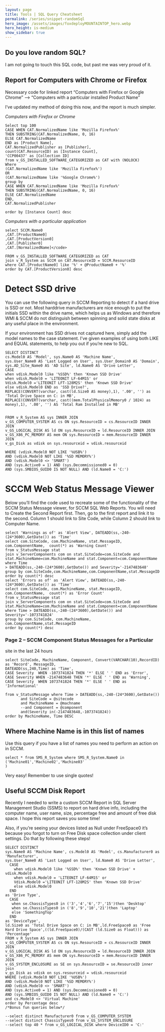 ```yaml
---
layout: page
title: Tools | SQL Query Cheatsheet
permalink: /series/snippet-randomSql
hero_image: /assets/images/foxdeployMOUNTAINTOP_hero.webp
hero_height: is-medium
show_sidebar: true
---
```


## Do you love random SQL?

I am not going to touch this SQL code, but past me was very proud of it.


## Report for Computers with Chrome or Firefox

Necessary code for linked report “Computers with Firefox or Google Chrome” –> “Computers with a particular installed Product Name”

I’ve updated my method of doing this now, and the report is much simpler.

*Computers with Firefox or Chrome*
```
Select top 100
CASE WHEN CAT.NormalizedName like 'Mozilla Firefox%'
THEN SUBSTRING(CAT.NormalizedName, 0, 16)
ELSE CAT.NormalizedName
END as [Product Name],
CAT.NormalizedPublisher as [Publisher],
count(CAT.ResourceID) as [Instance Count],
'CCP00437' as [Collection ID]
from v_GS_INSTALLED_SOFTWARE_CATEGORIZED as CAT with (NOLOCK)
Where
(CAT.NormalizedName like 'Mozilla Firefox%')
OR
(CAT.NormalizedName like '%Google Chrome%') 
group by
CASE WHEN CAT.NormalizedName like 'Mozilla Firefox%'
THEN SUBSTRING(CAT.NormalizedName, 0, 16)
ELSE CAT.NormalizedName
END,
CAT.NormalizedPublisher
 
order by [Instance Count] desc
```
*Computers with a particular application*
```
select SCCM.Name0
,CAT.[ProductName0]
,CAT.[ProductVersion0]
,CAT.[Publisher0]
,CAT.[NormalizedName]</code>
 
FROM v_GS_INSTALLED_SOFTWARE_CATEGORIZED as CAT
join v_R_System as SCCM on CAT.ResourceID = SCCM.ResourceID
where CAT.[ProductName0] like '%' + @ProductName0 + '%'
order by CAT.[ProductVersion0] desc
```

# Detect SSD drive
You can use the following query in SCCM Reporting to detect if a hard drive is SSD or not.  Most harddrive manufacturers are nice enough to put the initials SSD within the drive name, which helps us as Windows and therefore WMI & SCCM do not distinguish between spinning and solid state disks at any useful place in the environment.

If your environment has SSD drives not captured here, simply add the model names to the case statement.  I’ve given examples of using both LIKE and EQUAL statements, to help you out if you’re new to SQL.

```
SELECT DISTINCT
cs.Model0 AS 'Model', sys.Name0 AS 'Machine Name',
sys.User_Name0 AS 'Last Logged on User', sys.User_Domain0 AS 'Domain',
sys.AD_Site_Name0 AS 'AD Site', ld.Name0 AS 'Drive Letter',
CASE
when vdisk.Model0 like '%SSD%' then 'Known SSD Drive'
when vdisk.Model0 = 'LITEONIT LF-64M1S' or
Vdisk.Model0 ='LITEONIT LFT-128M2S' then 'Known SSD Drive'
else vdisk.Model0 END as 'SSD Drive?',
REPLACE(CONVERT(varchar, cast(ld.Size0 AS money),1), '.00', '') as 'Total Drive Space on C: in MB',
REPLACE(CONVERT(varchar, cast((mem.TotalPhysicalMemory0 / 1024) as money),1), '.00', '') AS 'Total Ram Installed in MB'


FROM v_R_System AS sys INNER JOIN
v_GS_COMPUTER_SYSTEM AS cs ON sys.ResourceID = cs.ResourceID INNER JOIN
v_GS_LOGICAL_DISK AS ld ON sys.ResourceID = ld.ResourceID INNER JOIN
v_GS_X86_PC_MEMORY AS mem ON sys.ResourceID = mem.ResourceID INNER JOIN
v_gs_Disk as vdisk on sys.resourceid = vdisk.resourceid

WHERE (vdisk.Model0 NOT LIKE '%USB%')
AND (vdisk.Model0 NOT LIKE '%SD MEMORY%')
AND (vdisk.Model0 <> 'SMART')
AND (sys.Active0 = 1) AND (sys.Decommissioned0 = 0)
AND (sys.SMBIOS_GUID0 IS NOT NULL) AND (ld.Name0 = 'C:')
```

# SCCM Web Status Message Viewer
Below you’ll find the code used to recreate some of the functionality of the SCCM Status Message viewer, for SCCM SQL Web Reports. You will need to Create the Second Report first. Then, go to the first report and link it to the second. Column 1 should link to Site Code, while Column 2 should link to Computer Name.


```
select 'Warnings as of' as 'Alert View', DATEADD(ss,-240-(24*3600),GetDate()) as 'Time'
select com.SiteCode, com.MachineName, stat.MessageID, com.ComponentName,  count(*) as 'Warning Count'
from v_StatusMessage stat
join v_ServerComponents com on stat.SiteCode=com.SiteCode and stat.MachineName=com.MachineName and stat.Component=com.ComponentName
where Time
> DATEADD(ss,-240-(24*3600),GetDate()) and Severity='-2147483648'
group by com.SiteCode,com.MachineName,com.ComponentName,stat.MessageID
order by count(*) desc
select 'Errors as of' as 'Alert View', DATEADD(ss,-240-(24*3600),GetDate()) as 'Time'
select com.SiteCode, com.MachineName, stat.MessageID, com.ComponentName,  count(*) as 'Error Count'
from v_StatusMessage stat
join v_ServerComponents com on stat.SiteCode=com.SiteCode and stat.MachineName=com.MachineName and stat.Component=com.ComponentName
where Time > DATEADD(ss,-240-(24*3600),GetDate()) and Severity='-1073741824'
group by com.SiteCode, com.MachineName, com.ComponentName,stat.MessageID
order by count(*) desc
```
### Page 2 – SCCM Component Status Messages for a Particular
site in the last 24 hours


```
select SiteCode, MachineName, Component, Convert(VARCHAR(10),RecordID) as 'Record', MessageID,
DATEADD(ss,240,Time) as 'Time', 
CASE Severity  WHEN -1073741824 THEN '*' ELSE ' ' END as 'Error',
CASE Severity WHEN -2147483648 THEN '*' ELSE ' ' END as 'Warning',
CASE Severity  WHEN 1073741824 THEN '*' ELSE ' ' END as 'Informational'
  
from v_StatusMessage where Time > DATEADD(ss,-240-(24*3600),GetDate())
       and SiteCode = @sitecode
       and MachineName = @machname
       --and Component = @component
       and(Severity in(-2147483648,-1073741824))
order by MachineName, Time DESC
```

## Where Machine Name is in this list of names
Use this query if you have a list of names you need to perform an action on in SCCM.

```
select * from SMS_R_System where SMS_R_System.Name0 in
('Machine01','Machine02','Machine03'
)
```
Very easy!  Remember to use single quotes!

## Useful SCCM Disk Report
Recently I needed to write a custom SCCM Report in SQL Server Management Studio (SSMS) to report on hard drive info, including the computer name, user name, size, percentage free and amount of free disk space.  I hope this report saves you some time!

Also, if you’re seeing your devices listed as Null under FreeSpace0 it’s because you forgot to turn on Free Disk space collection under client settings.  Do that by following these steps!


```
SELECT DISTINCT
sys.Name0 AS 'Machine Name', cs.Model0 AS 'Model', cs.Manufacturer0 as 'Manufacturer',
sys.User_Name0 AS 'Last Logged on User', ld.Name0 AS 'Drive Letter',
  CASE
    when vdisk.Model0 like '%SSD%' then 'Known SSD Drive' + vdisk.Model0
    when vdisk.Model0 = 'LITEONIT LF-64M1S' or
    Vdisk.Model0 ='LITEONIT LFT-128M2S' then 'Known SSD Drive'
    else vdisk.Model0
  END
as 'Drive Type',
  CASE
   when se.ChassisTypes0 in ('3','4','6','7','15')then 'Desktop'
   when se.ChassisTypes0 in ('8','9','10','21')then 'Laptop'
   else 'SomethingTop'
  END
as 'DeviceType',
ld.Size0 as 'Total Drive Space on C: in MB',ld.FreeSpace0 as 'Free Hard Drive Space',((ld.FreeSpace0)/(CAST (ld.Size0 as Float))) as 'Percentage'
FROM v_R_System AS sys INNER JOIN
v_GS_COMPUTER_SYSTEM AS cs ON sys.ResourceID = cs.ResourceID INNER JOIN
v_GS_LOGICAL_DISK AS ld ON sys.ResourceID = ld.ResourceID INNER JOIN
v_GS_X86_PC_MEMORY AS mem ON sys.ResourceID = mem.ResourceID INNER JOIN
v_GS_SYSTEM_ENCLOSURE as SE on sys.ResourceID = se.ResourceID inner join
v_gs_Disk as vdisk on sys.resourceid = vdisk.resourceid
WHERE (vdisk.Model0 NOT LIKE '%USB%')
AND (vdisk.Model0 NOT LIKE '%SD MEMORY%')
AND (vdisk.Model0 <> 'SMART')
AND (sys.Active0 = 1) AND (sys.Decommissioned0 = 0)
AND (sys.SMBIOS_GUID0 IS NOT NULL) AND (ld.Name0 = 'C:')
and cs.Model0 <> 'Virtual Machine'
order by Percentage desc
/*Bonus fun queries below*/
 
--select distinct Manufacturer0 from v_GS_COMPUTER_SYSTEM
--select distinct ChassisTypes0 from v_GS_SYSTEM_ENCLOSURE
--select top 40 * from v_GS_LOGICAL_DISK where DeviceID0 = 'C:'
```